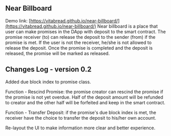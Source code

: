 ## Near Billboard

Demo link: [https://vitabread.github.io/near-billboard/](https://vitabread.github.io/near-billboard/)
Near billboard is a place that user can make promises in the DApp with deposit to the smart contract. The promise receiver (to) can release the deposit to the sender (from) if the promise is met. If the user is not the receiver, he/she is not allowed to release the deposit. Once the promise is completed and the deposit is released, the promise will be marked as released.

## Changes Log - version 0.2

Added due block index to promise class.

Function - Rescind Promise: the promise creator can rescind the promise if the promise is not yet overdue. Half of the deposit amount will be refunded to creator and the other half will be forfeited and keep in the smart contract.

Function - Transfer Deposit: if the promise's due block index is met, the receiver have the choice to transfer the deposit to his/her own account.

Re-layout the UI to make information more clear and better experience.
